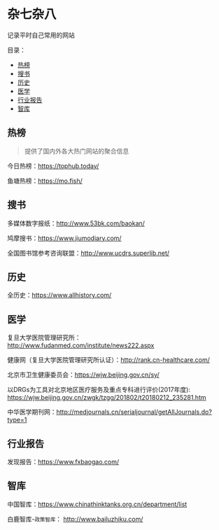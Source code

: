 # 杂七杂八

记录平时自己常用的网站

目录：

- [热榜](#热榜)
- [搜书](#搜书)
- [历史](#历史)
- [医学](#医学)
- [行业报告](#行业报告)
- [智库](#智库)

## 热榜

> 提供了国内外各大热门网站的聚合信息

今日热榜：https://tophub.today/

鱼塘热榜：https://mo.fish/

## 搜书

多媒体数字报纸：http://www.53bk.com/baokan/

鸠摩搜书：https://www.jiumodiary.com/

全国图书馆参考咨询联盟：http://www.ucdrs.superlib.net/

## 历史

全历史：https://www.allhistory.com/

## 医学

复旦大学医院管理研究所：
http://www.fudanmed.com/institute/news222.aspx

健康网（复旦大学医院管理研究所认证）：http://rank.cn-healthcare.com/

北京市卫生健康委员会：https://wjw.beijing.gov.cn/sy/

以DRGs为工具对北京地区医疗服务及重点专科进行评价(2017年度): https://wjw.beijing.gov.cn/zwgk/tzgg/201802/t20180212_235281.htm

中华医学期刊网：http://medjournals.cn/serialjournal/getAllJournals.do?type=1

## 行业报告

发现报告：https://www.fxbaogao.com/

## 智库

中国智库：https://www.chinathinktanks.org.cn/department/list

白鹿智库-`政策智库`：
http://www.bailuzhiku.com/